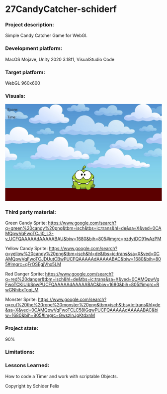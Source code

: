 # 27CandyCatcher-schiderf

### Project description: 
Simple Candy Catcher Game for WebGl.

### Development platform: 
MacOS Mojave, Unity 2020 3.18f1, VisualStudio Code

### Target platform: 
WebGL 960x600

### Visuals: 
![plot](./Visual.png)

### Third party material: 
Green Candy Sprite: https://www.google.com/search?q=green%20candy%20png&tbm=isch&tbs=ic:trans&hl=de&sa=X&ved=0CAMQpwVqFwoTCJi0_L3-v_UCFQAAAAAdAAAAABAU&biw=1680&bih=805#imgrc=pzdytDC91wAzPM

Yellow Candy Sprite: https://www.google.com/search?q=yellow%20candy%20png&tbm=isch&hl=de&tbs=ic:trans&sa=X&ved=0CAMQpwVqFwoTCJDUutCBwPUCFQAAAAAdAAAAABAC&biw=1680&bih=805#imgrc=qFrOSEgjVhx5LM

Red Danger Sprite: https://www.google.com/search?q=red%20danger&tbm=isch&hl=de&tbs=ic:trans&sa=X&ved=0CAMQpwVqFwoTCKiUibSpwPUCFQAAAAAdAAAAABAC&biw=1680&bih=805#imgrc=RwGNhibxToqj_M

Monster Sprite: https://www.google.com/search?q=cut%20the%20rope%20monster%20png&tbm=isch&tbs=ic:trans&hl=de&sa=X&ved=0CAMQpwVqFwoTCLC58IGqwPUCFQAAAAAdAAAAABAC&biw=1680&bih=805#imgrc=GwszInJgKtdxnM

### Project state: 
90%

### Limitations: 

### Lessons Learned: 
How to code a Timer and work with scriptable Objects.

Copyright by Schider Felix